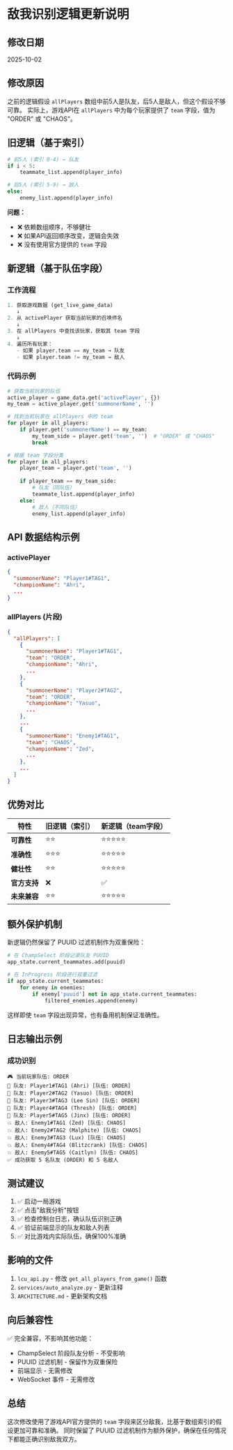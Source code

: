 # 敌我识别逻辑更新说明

## 修改日期
2025-10-02

## 修改原因
之前的逻辑假设 `allPlayers` 数组中前5人是队友，后5人是敌人，但这个假设不够可靠。
实际上，游戏API在 `allPlayers` 中为每个玩家提供了 `team` 字段，值为 "ORDER" 或 "CHAOS"。

## 旧逻辑（基于索引）
```python
# 前5人 (索引 0-4) → 队友
if i < 5:
    teammate_list.append(player_info)

# 后5人 (索引 5-9) → 敌人
else:
    enemy_list.append(player_info)
```

**问题：**
- ❌ 依赖数组顺序，不够健壮
- ❌ 如果API返回顺序改变，逻辑会失效
- ❌ 没有使用官方提供的 `team` 字段

## 新逻辑（基于队伍字段）

### 工作流程
```python
1. 获取游戏数据 (get_live_game_data)
   ↓
2. 从 activePlayer 获取当前玩家的召唤师名
   ↓
3. 在 allPlayers 中查找该玩家，获取其 team 字段
   ↓
4. 遍历所有玩家：
   - 如果 player.team == my_team → 队友
   - 如果 player.team != my_team → 敌人
```

### 代码示例
```python
# 获取当前玩家的队伍
active_player = game_data.get('activePlayer', {})
my_team = active_player.get('summonerName', '')

# 找到当前玩家在 allPlayers 中的 team
for player in all_players:
    if player.get('summonerName') == my_team:
        my_team_side = player.get('team', '')  # "ORDER" 或 "CHAOS"
        break

# 根据 team 字段分类
for player in all_players:
    player_team = player.get('team', '')
    
    if player_team == my_team_side:
        # 队友（同队伍）
        teammate_list.append(player_info)
    else:
        # 敌人（不同队伍）
        enemy_list.append(player_info)
```

## API 数据结构示例

### activePlayer
```json
{
  "summonerName": "Player1#TAG1",
  "championName": "Ahri",
  ...
}
```

### allPlayers (片段)
```json
{
  "allPlayers": [
    {
      "summonerName": "Player1#TAG1",
      "team": "ORDER",
      "championName": "Ahri",
      ...
    },
    {
      "summonerName": "Player2#TAG2",
      "team": "ORDER",
      "championName": "Yasuo",
      ...
    },
    ...
    {
      "summonerName": "Enemy1#TAG1",
      "team": "CHAOS",
      "championName": "Zed",
      ...
    },
    ...
  ]
}
```

## 优势对比

| 特性 | 旧逻辑（索引） | 新逻辑（team字段） |
|------|---------------|-------------------|
| **可靠性** | ⭐⭐ | ⭐⭐⭐⭐⭐ |
| **准确性** | ⭐⭐⭐ | ⭐⭐⭐⭐⭐ |
| **健壮性** | ⭐⭐ | ⭐⭐⭐⭐⭐ |
| **官方支持** | ❌ | ✅ |
| **未来兼容** | ⭐⭐ | ⭐⭐⭐⭐⭐ |

## 额外保护机制

新逻辑仍然保留了 PUUID 过滤机制作为双重保险：

```python
# 在 ChampSelect 阶段记录队友 PUUID
app_state.current_teammates.add(puuid)

# 在 InProgress 阶段进行双重过滤
if app_state.current_teammates:
    for enemy in enemies:
        if enemy['puuid'] not in app_state.current_teammates:
            filtered_enemies.append(enemy)
```

这样即使 `team` 字段出现异常，也有备用机制保证准确性。

## 日志输出示例

### 成功识别
```
🎮 当前玩家队伍: ORDER
👥 队友: Player1#TAG1 (Ahri) [队伍: ORDER]
👥 队友: Player2#TAG2 (Yasuo) [队伍: ORDER]
👥 队友: Player3#TAG3 (Lee Sin) [队伍: ORDER]
👥 队友: Player4#TAG4 (Thresh) [队伍: ORDER]
👥 队友: Player5#TAG5 (Jinx) [队伍: ORDER]
💥 敌人: Enemy1#TAG1 (Zed) [队伍: CHAOS]
💥 敌人: Enemy2#TAG2 (Malphite) [队伍: CHAOS]
💥 敌人: Enemy3#TAG3 (Lux) [队伍: CHAOS]
💥 敌人: Enemy4#TAG4 (Blitzcrank) [队伍: CHAOS]
💥 敌人: Enemy5#TAG5 (Caitlyn) [队伍: CHAOS]
✅ 成功获取 5 名队友 (ORDER) 和 5 名敌人
```

## 测试建议

1. ✅ 启动一局游戏
2. ✅ 点击"敌我分析"按钮
3. ✅ 检查控制台日志，确认队伍识别正确
4. ✅ 验证前端显示的队友和敌人列表
5. ✅ 对比游戏内实际队伍，确保100%准确

## 影响的文件

1. `lcu_api.py` - 修改 `get_all_players_from_game()` 函数
2. `services/auto_analyze.py` - 更新注释
3. `ARCHITECTURE.md` - 更新架构文档

## 向后兼容性

✅ 完全兼容，不影响其他功能：
- ChampSelect 阶段队友分析 - 不受影响
- PUUID 过滤机制 - 保留作为双重保险
- 前端显示 - 无需修改
- WebSocket 事件 - 无需修改

## 总结

这次修改使用了游戏API官方提供的 `team` 字段来区分敌我，比基于数组索引的假设更加可靠和准确。
同时保留了 PUUID 过滤机制作为额外保护，确保在任何情况下都能正确识别敌我双方。
